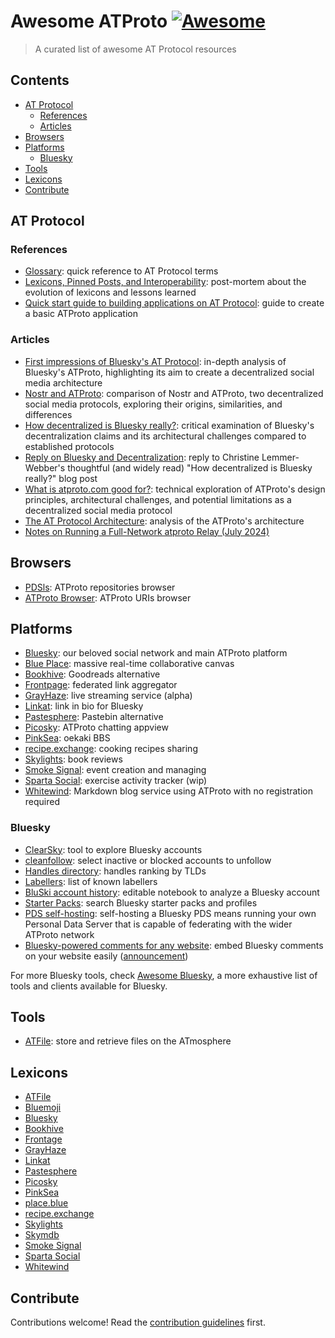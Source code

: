 # Awesome ATProto [![Awesome](https://awesome.re/badge.svg)](https://awesome.re)

> A curated list of awesome AT Protocol resources

## Contents

* [AT Protocol](#at-protocol)
    * [References](#references)
    * [Articles](#articles)
* [Browsers](#browsers)
* [Platforms](#platforms)
    * [Bluesky](#bluesky)
* [Tools](#tools)
* [Lexicons](#lexicons)
* [Contribute](#contribute)

## AT Protocol

### References

- [Glossary](https://atproto.com/guides/glossary): quick reference to AT Protocol terms
- [Lexicons, Pinned Posts, and Interoperability](https://docs.bsky.app/blog/pinned-posts): post-mortem about the evolution of lexicons and lessons learned
- [Quick start guide to building applications on AT Protocol](https://atproto.com/guides/applications): guide to create a basic ATProto application

### Articles

- [First impressions of Bluesky's AT Protocol](https://educatedguesswork.org/posts/atproto-firstlook/): in-depth analysis of Bluesky's ATProto, highlighting its aim to create a decentralized social media architecture
- [Nostr and ATProto](https://shreyanjain.net/2024/07/05/nostr-and-atproto.html): comparison of Nostr and ATProto, two decentralized social media protocols, exploring their origins, similarities, and differences
- [How decentralized is Bluesky really?](https://dustycloud.org/blog/how-decentralized-is-bluesky/): critical examination of Bluesky's decentralization claims and its architectural challenges compared to established protocols
- [Reply on Bluesky and Decentralization](https://whtwnd.com/bnewbold.net/3lbvbtqrg5t2t): reply to Christine Lemmer-Webber's thoughtful (and widely read) "How decentralized is Bluesky really?" blog post
- [What is atproto.com good for?](https://bnewbold.net/2022/atproto_thoughts/): technical exploration of ATProto's design principles, architectural challenges, and potential limitations as a decentralized social media protocol
- [The AT Protocol Architecture](https://hackernoon.com/the-at-protocol-architecture): analysis of the ATProto's architecture
- [Notes on Running a Full-Network atproto Relay (July 2024)](https://whtwnd.com/bnewbold.net/entries/Notes%20on%20Running%20a%20Full-Network%20atproto%20Relay%20(July%202024))

## Browsers

- [PDSls](https://pdsls.dev/): ATProto repositories browser
- [ATProto Browser](https://atproto-browser.vercel.app/): ATProto URIs browser

## Platforms

- [Bluesky](https://bsky.social): our beloved social network and main ATProto platform
- [Blue Place](https://place.blue/): massive real-time collaborative canvas
- [Bookhive](https://bookhive.buzz/): Goodreads alternative 
- [Frontpage](https://frontpage.fyi/): federated link aggregator
- [GrayHaze](https://grayhaze.live/about): live streaming service (alpha)
- [Linkat](https://linkat.blue/): link in bio for Bluesky
- [Pastesphere](https://pastesphere.link/): Pastebin alternative
- [Picosky](https://psky.social/): ATProto chatting appview
- [PinkSea](https://pinksea.art/): oekaki BBS 
- [recipe.exchange](https://recipe.exchange/): cooking recipes sharing
- [Skylights](https://skylights.my/): book reviews
- [Smoke Signal](https://smokesignal.events/): event creation and managing
- [Sparta Social](https://github.com/dblock/sparta-social): exercise activity tracker (wip)
- [Whitewind](https://whtwnd.com/): Markdown blog service using ATProto with no registration required

### Bluesky

- [ClearSky](https://clearsky.app/): tool to explore Bluesky accounts
- [cleanfollow](https://cleanfollow-bsky.pages.dev/): select inactive or blocked accounts to unfollow
- [Handles directory](https://blue.mackuba.eu/directory/): handles ranking by TLDs
- [Labellers](https://blue.mackuba.eu/labellers/): list of known labellers
- [BluSki account history](https://mocku.me/nt/#%23+BluSki+account+history//%23%23+Whose+history%3F//Let's+pick+a+rando+hot+poster+from+Discovery+feed+--//%60%60%60JavaScript/%2F%2F+downloading+Discovery+feed+posts/let+discoveryFeedPosts+=+(await+fetch(/++'https:%2F%2Fapi.bsky.app%2Fxrpc%2Fapp.bsky.feed.getFeed%3Ffeed=at:%2F%2Fdid:plc:z72i7hdynmk6r22z27h6tvur%2Fapp.bsky.feed.generator%2Fwhats-hot%26limit=100',/++%7B+headers:+%7B+'accept-language':+'en'+%7D+%7D).then(x+=%3E+x.json())).feed;//%2F%2F+sort+by+likes/let+topTextPost+=+discoveryFeedPosts/++.filter(p+=%3E+p.post.record.text+%26%26+!p.post.record.embed)/++.sort((p1,+p2)+=%3E+p2.post.likeCount+-+p1.post.likeCount)%5B0%5D;//%2F%2F+let's+see+all+the+info+now/let+hotAuthor+=+%7B/++...topTextPost.post.author,/++post:+%7B+...topTextPost.post,+...topTextPost.post.record,+post:+undefined,+record:+undefined,+author:+undefined+%7D/%7D;/%60%60%60//If+you're+after+specifc+handle,+specify+it+now.//%60%60%60JavaScript/let+bskyHandle+=+%2F%2F+'oyin.bo';+++++++%2F%2F++%3C--+like+this/++hotAuthor.handle;+//let+resolvedAccount+=++await+fetch(/++'https:%2F%2Fpublic.api.bsky.app%2Fxrpc%2Fapp.bsky.actor.getProfile%3Factor='+%2B+bskyHandle).then(x=%3Ex.json())/%60%60%60//%23%23+Finding+PDS+for+that+account//PDS,+personal+data+server+physically+stores+account's+data.+Usually+it's+one+of+a+couple+dozens+BluSki+servers+in+the+cloud.//By+tradition+they+get+Latin+mushroom+names.//Accounts+sometimes+shift+from+one+mushroom+to+another,+so+we+find+the+latest+most+actual+PDS.//%60%60%60JavaScript/let+plcEntries+=+await+fetch(%60https:%2F%2Fplc.directory%2F$%7BresolvedAccount.did%7D%2Flog%2Faudit%60).then(x+=%3E+x.json());+%2F%2F+full+account+registry/let+lastKnownPds+=+plcEntries.slice().reverse().map(x=%3Ex.operation%3F.services%3F.atproto_pds%3F.endpoint).filter(Boolean)%5B0%5D;+%2F%2F+last+PDS+operation+record/%60%60%60//%23%23+Downloading+the+history+in+CAR%2FCBOR+format//Account+history+is+a+public+service,+because+it's+used+in+distributing+BluSki+data+across+the+network.+The+file+can+be+anything+between+1-50Mb+depending+on+shitposting+power.//The+binary+CAR%2FCBOR+format+saves+storage+and+bandwith,+and+has+extra+funky+cryptographic+signatures+(of+which+no+normal+person+cares).//%60%60%60JavaScript/let+binarySnapshot+=+await+fetch(lastKnownPds+%2B+'%2Fxrpc%2Fcom.atproto.sync.getRepo%3Fdid='+%2B+resolvedAccount.did).then(x+=%3E+x.arrayBuffer());/binarySnapshot.byteLength.toLocaleString()/%60%60%60//%23%23+Extracting+useful+data+from+CAR%2FCBOR//There+are+libraries+for+that+in+every+programming+language.+Just+invoke+and+it'll+come.//%60%60%60JavaScript/import+%7B+readCAR+%7D+from+'https:%2F%2Funpkg.com%2Fcoldsky';/let+parsedRecords+=+await+readCAR(resolvedAccount.did,+binarySnapshot,+%7B+sleep:+600+%7D)/%60%60%60//%23+Finally,+useful+info!//Having+this+rich+history+of+shitposts,+replies,+likes+and+more,+we+are+ready+to+look+at+actual+stats.//%23%23+What+kind+of+activity+dominates%3F//%60%60%60SQL/SELECT+%5B$type%5D,+COUNT(*)/FROM+$4+GROUP+BY+%5B$type%5D/ORDER+BY+COUNT(*)+DESC/%60%60%60//%23%23+5+days+of+heaviest+shitpost//%60%60%60SQL/SELECT+TOP+5+createdAt-%3Esplit('T')-%3E%5B0%5D+as+date,+COUNT(*)/FROM+$4/++WHERE+%5B$type%5D+=+%22app.bsky.feed.post%22/++GROUP+BY+createdAt-%3Esplit('T')-%3E%5B0%5D/ORDER+BY+COUNT(*)+DESC/%60%60%60//%23%23+5+days+of+love:+more+likes+gifted+to+others//%60%60%60SQL/SELECT+TOP+5+createdAt-%3Esplit('T')-%3E%5B0%5D+as+date,+COUNT(*)/FROM+$4/++WHERE+%5B$type%5D+=+%22app.bsky.feed.like%22/++GROUP+BY+createdAt-%3Esplit('T')-%3E%5B0%5D/ORDER+BY+COUNT(*)+DESC/%60%60%60//%23%23+10+favourite+accounts//%60%60%60SQL/SELECT+TOP+10+subject-%3Euri-%3Esplit('at:%2F%2F')-%3E%5B1%5D-%3Esplit('%2F')-%3E%5B0%5D+as+did,+COUNT(*)+AS+likes/FROM+$4/++WHERE+%5B$type%5D+=+%22app.bsky.feed.like%22/++GROUP+BY+subject-%3Euri-%3Esplit('at:%2F%2F')-%3E%5B1%5D-%3Esplit('%2F')-%3E%5B0%5D/ORDER+BY+COUNT(*)+DESC/%60%60%60//%23%23+Who+are+these+people%3F//Account+history+file+refers+to+other+accounts+with+hexadecimal+DID,+which+as+you+see+above+isn't+that+readable.//No+sweat,+BluSki+has+a+service+to+resolve+DID+to+account+name%2Fhandle%2Finfo.+Here+you+go.//%60%60%60JavaScript/Promise.all($8.map(async+entry+=%3E+%7B/++const+profile+=+await+fetch('https:%2F%2Fpublic.api.bsky.app%2Fxrpc%2Fapp.bsky.actor.getProfile%3Factor='+%2B+entry.did).then(x+=%3E+x.json());/++return+%7B/++++did:+profile.did,+handle:+profile.handle,+displayName:+profile.displayName,/++++likesCount:+entry.likes,/++++postsCount:+profile.postsCount,/++++...profile/++%7D;/%7D))/%60%60%60//%23%23+10+accounts+getting+most+reply+traffic//%60%60%60SQL/SELECT+TOP+10+reply-%3Eparent-%3Euri-%3Esplit('at:%2F%2F')-%3E%5B1%5D-%3Esplit('%2F')-%3E%5B0%5D+as+did,+COUNT(*)+AS+replies/FROM+$4/++WHERE+%5B$type%5D+=+%22app.bsky.feed.post%22+AND+reply+AND+reply-%3Eparent-%3Euri/++GROUP+BY+reply-%3Eparent-%3Euri-%3Esplit('at:%2F%2F')-%3E%5B1%5D-%3Esplit('%2F')-%3E%5B0%5D/ORDER+BY+COUNT(*)+DESC+/%60%60%60//And+again,+with+names+and+extra.//%60%60%60JavaScript/Promise.all($10.map(async+entry+=%3E+%7B/++const+profile+=+await+fetch('https:%2F%2Fpublic.api.bsky.app%2Fxrpc%2Fapp.bsky.actor.getProfile%3Factor='+%2B+entry.did).then(x+=%3E+x.json());/++return+%7B/++++did:+profile.did,+handle:+profile.handle,+displayName:+profile.displayName,/++++repliesCount:+entry.replies,/++++postsCount:+profile.postsCount,/++++...profile/++%7D;/%7D))/%60%60%60//): editable notebook to analyze a Bluesky account 
- [Starter Packs](https://www.starterpacks.net/): search Bluesky starter packs and profiles
- [PDS self-hosting](https://atproto.com/guides/self-hosting): self-hosting a Bluesky PDS means running your own Personal Data Server that is capable of federating with the wider ATProto network
- [Bluesky-powered comments for any website](https://github.com/czue/bluesky-comments): embed Bluesky comments on your website easily ([announcement](https://www.coryzue.com/writing/bluesky-comments/))

For more Bluesky tools, check [Awesome Bluesky](https://github.com/notjuliet/awesome-bluesky), a more exhaustive list of tools and clients available for Bluesky.

## Tools

- [ATFile](https://github.com/ziodotsh/atfile): store and retrieve files on the ATmosphere

## Lexicons

- [ATFile](https://github.com/ziodotsh/lexicons/tree/main/blue/zio/atfile)
- [Bluemoji](https://github.com/aendra-rininsland/bluemoji/tree/main/schema/blue.moji)
- [Bluesky](https://github.com/bluesky-social/atproto/tree/main/lexicons/app/bsky)
- [Bookhive](https://github.com/nperez0111/bookhive/tree/main/lexicons)
- [Frontage](https://github.com/likeandscribe/frontpage/tree/main/lexicons/fyi/unravel/frontpage)
- [GrayHaze](https://github.com/hugeblank/grayhaze.live/tree/main/lexicons/live/grayhaze)
- [Linkat](https://github.com/mkizka/linkat/tree/main/lexicons/blue/linkat)
- [Pastesphere](https://github.com/echo8/pastesphere/tree/main/lexicons)
- [Picosky](https://github.com/psky-atp/appview/tree/main/lexicons/social/psky)
- [PinkSea](https://github.com/shinolabs/PinkSea/tree/master/PinkSea.Lexicons/com/shinolabs/pinksea)
- [place.blue](https://github.com/QuietImCoding/place.blue/tree/main/atproto/lexicons)
- [recipe.exchange](https://recipe.exchange/lexicons/)
- [Skylights](https://github.com/Gregoor/skylights/tree/main/web/lexicons)
- [Skymdb](https://github.com/safwanyp/skymdb/tree/main/domain/lexicons)
- [Smoke Signal](https://github.com/SmokeSignal-Events/lexicon)
- [Sparta Social](https://github.com/dblock/sparta-social/tree/main/lexicons)
- [Whitewind](https://github.com/whtwnd/whitewind-blog/tree/main/lexicons/com/whtwnd/blog) 

## Contribute

Contributions welcome! Read the [contribution guidelines](contributing.md) first.
